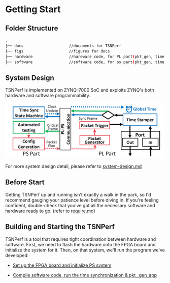# Getting Start

## Folder Structure

```bash
.
├── docs                    //documents for TSNPerf
├── figs                    //figures for docs
├── hardware                //hareware code, for PL part(pkt_gen, time sync in FPGA)
├── software                //software code, for ps part(pkt_gen, time sync)
```



## System Design

TSNPerf  is implemented on ZYNQ-7000 SoC and exploits ZYNQ's both hardware and software programmability. 

![system-design](./figs/system-design.PNG)

For more system design detail, please refer to [system-design.md](./docs/system-design.md)



## Before Start

Getting TSNPerf up and running isn't exactly a walk in the park, so I'd recommend gauging your patience level before diving in. If you're feeling confident, double-check that you've got all the necessary software and hardware ready to go. (refer to [require.md](./docs/require.md)) 



## Building and Starting the TSNPerf

TSNPerf is a tool that requires tight coordination between hardware and software. First, we need to flash the hardware onto the FPGA board and initialize the system for it. Then, on that system, we'll run the program we've developed:

* [Set up the FPGA board and initialize PS system](./docs/hardware-build.md)

* [Compile software code, run the time synchronization & pkt _gen_app](./docs/software-build.md)
